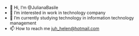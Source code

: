 - 👋 Hi, I’m @JulianaBasile
- 👀 I’m interested in work in technology company
- 🌱 I’m currently studying technology in information technology management
- 📫 How to reach me juh_helen@hotmail.com

<!---
JulianaBasile/JulianaBasile is a ✨ special ✨ repository because its `README.md` (this file) appears on your GitHub profile.
You can click the Preview link to take a look at your changes.
--->
